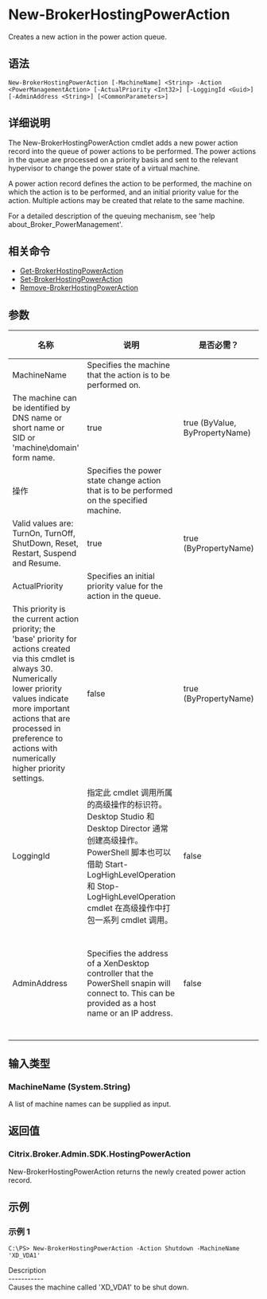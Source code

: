 # New-BrokerHostingPowerAction

Creates a new action in the power action queue.

## 语法

    New-BrokerHostingPowerAction [-MachineName] <String> -Action <PowerManagementAction> [-ActualPriority <Int32>] [-LoggingId <Guid>] [-AdminAddress <String>] [<CommonParameters>]
    

## 详细说明

The New-BrokerHostingPowerAction cmdlet adds a new power action record into the queue of power actions to be performed. The power actions in the queue are processed on a priority basis and sent to the relevant hypervisor to change the power state of a virtual machine.

A power action record defines the action to be performed, the machine on which the action is to be performed, and an initial priority value for the action. Multiple actions may be created that relate to the same machine.

For a detailed description of the queuing mechanism, see 'help about_Broker_PowerManagement'.

## 相关命令

- [Get-BrokerHostingPowerAction](Get-BrokerHostingPowerAction.html)
- [Set-BrokerHostingPowerAction](Set-BrokerHostingPowerAction.html)
- [Remove-BrokerHostingPowerAction](Remove-BrokerHostingPowerAction.html)

## 参数

| 名称             | 说明                                                                                                                                                                                                                                                                                                                                              | 是否必需？ | 管道输入                           | 默认值                                                                                    |
| -------------- | ----------------------------------------------------------------------------------------------------------------------------------------------------------------------------------------------------------------------------------------------------------------------------------------------------------------------------------------------- | ----- | ------------------------------ | -------------------------------------------------------------------------------------- |
| MachineName    | Specifies the machine that the action is to be performed on.  
The machine can be identified by DNS name or short name or SID or 'machine\domain' form name.                                                                                                                                                                                   | true  | true (ByValue, ByPropertyName) |                                                                                        |
| 操作             | Specifies the power state change action that is to be performed on the specified machine.  
Valid values are: TurnOn, TurnOff, ShutDown, Reset, Restart, Suspend and Resume.                                                                                                                                                                    | true  | true (ByPropertyName)          |                                                                                        |
| ActualPriority | Specifies an initial priority value for the action in the queue.  
This priority is the current action priority; the 'base' priority for actions created via this cmdlet is always 30. Numerically lower priority values indicate more important actions that are processed in preference to actions with numerically higher priority settings. | false | true (ByPropertyName)          | 30                                                                                     |
| LoggingId      | 指定此 cmdlet 调用所属的高级操作的标识符。 Desktop Studio 和 Desktop Director 通常创建高级操作。 PowerShell 脚本也可以借助 Start-LogHighLevelOperation 和 Stop-LogHighLevelOperation cmdlet 在高级操作中打包一系列 cmdlet 调用。                                                                                                                                                                 | false | false                          |                                                                                        |
| AdminAddress   | Specifies the address of a XenDesktop controller that the PowerShell snapin will connect to. This can be provided as a host name or an IP address.                                                                                                                                                                                              | false | false                          | Localhost. Once a value is provided by any cmdlet, this value will become the default. |

## 输入类型

### MachineName (System.String)

A list of machine names can be supplied as input.

## 返回值

### Citrix.Broker.Admin.SDK.HostingPowerAction

New-BrokerHostingPowerAction returns the newly created power action record.

## 示例

### 示例 1

    C:\PS> New-BrokerHostingPowerAction -Action Shutdown -MachineName 'XD_VDA1'
    

Description  
\---\---\-----  
Causes the machine called 'XD_VDA1' to be shut down.
